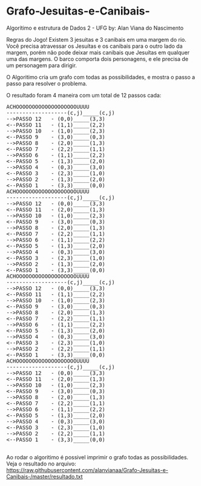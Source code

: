 # Grafo-Jesuitas-e-Canibais-
Algorítimo e estrutura de Dados 2 - UFG
by: Alan Viana do Nascimento

Regras do Jogo!
Existem 3 jesuitas e 3 canibais em uma margem do rio.
Você precisa atravessar os Jesuítas e os canibais para o outro lado da margem, porém não pode deixar mais canibais que Jesuítas em qualquer uma das margens. O barco comporta dois personagens, e ele precisa de um personagem para dirigir.

O Algoritimo cria um grafo com todas as possibilidades, e mostra o passo a passo para resolver o problema.

O resultado foram 4 maneira com um total de 12 passos cada:
<pre>ACHOOOOOOOOOOOOOOOOOOOUUUU
-------------------(c,j)_____(c,j)
--&gt;PASSO 12	 - (0,0)_____(3,3)
&lt;--PASSO 11	 - (1,1)_____(2,2)
--&gt;PASSO 10	 - (1,0)_____(2,3)
&lt;--PASSO 9	 - (3,0)_____(0,3)
--&gt;PASSO 8	 - (2,0)_____(1,3)
&lt;--PASSO 7	 - (2,2)_____(1,1)
--&gt;PASSO 6	 - (1,1)_____(2,2)
&lt;--PASSO 5	 - (1,3)_____(2,0)
--&gt;PASSO 4	 - (0,3)_____(3,0)
&lt;--PASSO 3	 - (2,3)_____(1,0)
--&gt;PASSO 2	 - (1,3)_____(2,0)
&lt;--PASSO 1	 - (3,3)_____(0,0)
ACHOOOOOOOOOOOOOOOOOOOUUUU
-------------------(c,j)_____(c,j)
--&gt;PASSO 12	 - (0,0)_____(3,3)
&lt;--PASSO 11	 - (2,0)_____(1,3)
--&gt;PASSO 10	 - (1,0)_____(2,3)
&lt;--PASSO 9	 - (3,0)_____(0,3)
--&gt;PASSO 8	 - (2,0)_____(1,3)
&lt;--PASSO 7	 - (2,2)_____(1,1)
--&gt;PASSO 6	 - (1,1)_____(2,2)
&lt;--PASSO 5	 - (1,3)_____(2,0)
--&gt;PASSO 4	 - (0,3)_____(3,0)
&lt;--PASSO 3	 - (2,3)_____(1,0)
--&gt;PASSO 2	 - (1,3)_____(2,0)
&lt;--PASSO 1	 - (3,3)_____(0,0)
ACHOOOOOOOOOOOOOOOOOOOUUUU
-------------------(c,j)_____(c,j)
--&gt;PASSO 12	 - (0,0)_____(3,3)
&lt;--PASSO 11	 - (1,1)_____(2,2)
--&gt;PASSO 10	 - (1,0)_____(2,3)
&lt;--PASSO 9	 - (3,0)_____(0,3)
--&gt;PASSO 8	 - (2,0)_____(1,3)
&lt;--PASSO 7	 - (2,2)_____(1,1)
--&gt;PASSO 6	 - (1,1)_____(2,2)
&lt;--PASSO 5	 - (1,3)_____(2,0)
--&gt;PASSO 4	 - (0,3)_____(3,0)
&lt;--PASSO 3	 - (2,3)_____(1,0)
--&gt;PASSO 2	 - (2,2)_____(1,1)
&lt;--PASSO 1	 - (3,3)_____(0,0)
ACHOOOOOOOOOOOOOOOOOOOUUUU
-------------------(c,j)_____(c,j)
--&gt;PASSO 12	 - (0,0)_____(3,3)
&lt;--PASSO 11	 - (2,0)_____(1,3)
--&gt;PASSO 10	 - (1,0)_____(2,3)
&lt;--PASSO 9	 - (3,0)_____(0,3)
--&gt;PASSO 8	 - (2,0)_____(1,3)
&lt;--PASSO 7	 - (2,2)_____(1,1)
--&gt;PASSO 6	 - (1,1)_____(2,2)
&lt;--PASSO 5	 - (1,3)_____(2,0)
--&gt;PASSO 4	 - (0,3)_____(3,0)
&lt;--PASSO 3	 - (2,3)_____(1,0)
--&gt;PASSO 2	 - (2,2)_____(1,1)
&lt;--PASSO 1	 - (3,3)_____(0,0)

</pre>

Ao rodar o algoritimo é possivel imprimir o grafo todas as possibilidades.
<br>
Veja o resultado no arquivo: https://raw.githubusercontent.com/alanvianaa/Grafo-Jesuitas-e-Canibais-/master/resultado.txt

